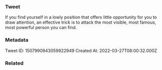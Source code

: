 ### Tweet
If you find yourself in a lowly position that offers little opportunity for you to draw attention, an effective trick is to attack the most visible, most famous, most powerful person you can find.

### Metadata
Tweet ID: 1507990943059922949
Created At: 2022-03-27T08:00:32.000Z

### Related

